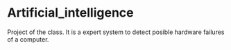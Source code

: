 # Artificial_intelligence
Project of the class. It is a expert system to detect posible hardware failures of a computer.
